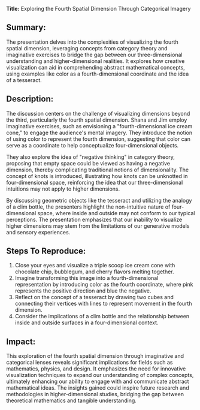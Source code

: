 **Title:** Exploring the Fourth Spatial Dimension Through Categorical Imagery

## Summary:
The presentation delves into the complexities of visualizing the fourth spatial dimension, leveraging concepts from category theory and imaginative exercises to bridge the gap between our three-dimensional understanding and higher-dimensional realities. It explores how creative visualization can aid in comprehending abstract mathematical concepts, using examples like color as a fourth-dimensional coordinate and the idea of a tesseract.

## Description:
The discussion centers on the challenge of visualizing dimensions beyond the third, particularly the fourth spatial dimension. Shana and Jim employ imaginative exercises, such as envisioning a "fourth-dimensional ice cream cone," to engage the audience's mental imagery. They introduce the notion of using color to represent the fourth dimension, suggesting that color can serve as a coordinate to help conceptualize four-dimensional objects.

They also explore the idea of "negative thinking" in category theory, proposing that empty space could be viewed as having a negative dimension, thereby complicating traditional notions of dimensionality. The concept of knots is introduced, illustrating how knots can be unknotted in four-dimensional space, reinforcing the idea that our three-dimensional intuitions may not apply to higher dimensions.

By discussing geometric objects like the tesseract and utilizing the analogy of a clim bottle, the presenters highlight the non-intuitive nature of four-dimensional space, where inside and outside may not conform to our typical perceptions. The presentation emphasizes that our inability to visualize higher dimensions may stem from the limitations of our generative models and sensory experiences.

## Steps To Reproduce:
1. Close your eyes and visualize a triple scoop ice cream cone with chocolate chip, bubblegum, and cherry flavors melting together.
2. Imagine transforming this image into a fourth-dimensional representation by introducing color as the fourth coordinate, where pink represents the positive direction and blue the negative.
3. Reflect on the concept of a tesseract by drawing two cubes and connecting their vertices with lines to represent movement in the fourth dimension.
4. Consider the implications of a clim bottle and the relationship between inside and outside surfaces in a four-dimensional context.

## Impact:
This exploration of the fourth spatial dimension through imaginative and categorical lenses reveals significant implications for fields such as mathematics, physics, and design. It emphasizes the need for innovative visualization techniques to expand our understanding of complex concepts, ultimately enhancing our ability to engage with and communicate abstract mathematical ideas. The insights gained could inspire future research and methodologies in higher-dimensional studies, bridging the gap between theoretical mathematics and tangible understanding.
